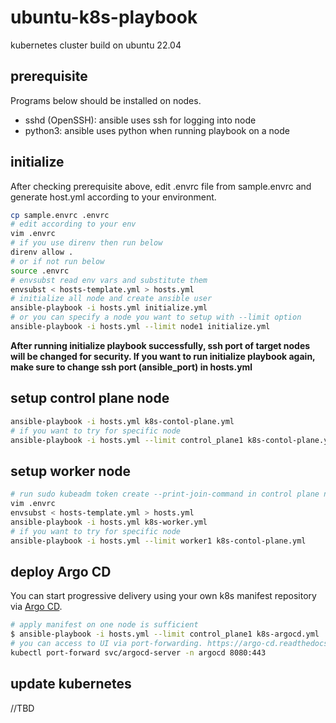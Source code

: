 # ubuntu-k8s-playbook

kubernetes cluster build on ubuntu 22.04

## prerequisite

Programs below should be installed on nodes.

- sshd (OpenSSH): ansible uses ssh for logging into node
- python3: ansible uses python when running playbook on a node

## initialize

After checking prerequisite above, edit .envrc file from sample.envrc and generate host.yml according to your environment.

```bash
cp sample.envrc .envrc
# edit according to your env
vim .envrc
# if you use direnv then run below
direnv allow .
# or if not run below
source .envrc
# envsubst read env vars and substitute them
envsubst < hosts-template.yml > hosts.yml
# initialize all node and create ansible user
ansible-playbook -i hosts.yml initialize.yml
# or you can specify a node you want to setup with --limit option
ansible-playbook -i hosts.yml --limit node1 initialize.yml
```

**After running initialize playbook successfully, ssh port of target nodes will be changed for security. If you want to run initialize playbook again, make sure to change ssh port (ansible_port) in hosts.yml**

## setup control plane node

```bash
ansible-playbook -i hosts.yml k8s-contol-plane.yml
# if you want to try for specific node
ansible-playbook -i hosts.yml --limit control_plane1 k8s-contol-plane.yml
```

## setup worker node

```bash
# run sudo kubeadm token create --print-join-command in control plane node and get latest token & ca-cert
vim .envrc
envsubst < hosts-template.yml > hosts.yml
ansible-playbook -i hosts.yml k8s-worker.yml
# if you want to try for specific node
ansible-playbook -i hosts.yml --limit worker1 k8s-contol-plane.yml
```

## deploy Argo CD

You can start progressive delivery using your own k8s manifest repository via [Argo CD](https://argo-cd.readthedocs.io/en/stable/).

```bash
# apply manifest on one node is sufficient
$ ansible-playbook -i hosts.yml --limit control_plane1 k8s-argocd.yml
# you can access to UI via port-forwarding. https://argo-cd.readthedocs.io/en/stable/getting_started/
kubectl port-forward svc/argocd-server -n argocd 8080:443
```

## update kubernetes

//TBD
